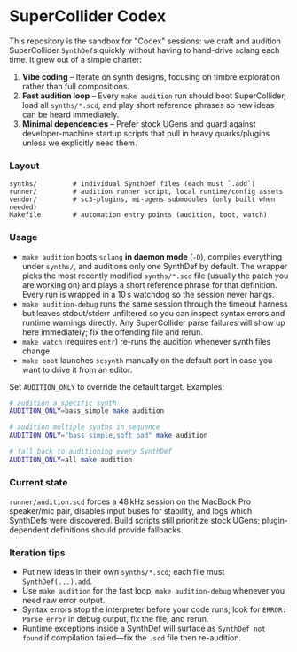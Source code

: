 # SuperCollider Codex

This repository is the sandbox for "Codex" sessions: we craft and audition SuperCollider `SynthDef`s quickly without having to hand-drive sclang each time. It grew out of a simple charter:

1. **Vibe coding** – Iterate on synth designs, focusing on timbre exploration rather than full compositions.
2. **Fast audition loop** – Every `make audition` run should boot SuperCollider, load all `synths/*.scd`, and play short reference phrases so new ideas can be heard immediately.
3. **Minimal dependencies** – Prefer stock UGens and guard against developer-machine startup scripts that pull in heavy quarks/plugins unless we explicitly need them.

### Layout

```
synths/         # individual SynthDef files (each must `.add`) 
runner/         # audition runner script, local runtime/config assets
vendor/         # sc3-plugins, mi-ugens submodules (only built when needed)
Makefile        # automation entry points (audition, boot, watch)
```

### Usage

- `make audition` boots `sclang` **in daemon mode** (`-D`), compiles everything under `synths/`, and auditions only one SynthDef by default. The wrapper picks the most recently modified `synths/*.scd` file (usually the patch you are working on) and plays a short reference phrase for that definition. Every run is wrapped in a 10 s watchdog so the session never hangs.
- `make audition-debug` runs the same session through the timeout harness but leaves stdout/stderr unfiltered so you can inspect syntax errors and runtime warnings directly. Any SuperCollider parse failures will show up here immediately; fix the offending file and rerun.
- `make watch` (requires `entr`) re-runs the audition whenever synth files change.
- `make boot` launches `scsynth` manually on the default port in case you want to drive it from an editor.

Set `AUDITION_ONLY` to override the default target. Examples:

```bash
# audition a specific synth
AUDITION_ONLY=bass_simple make audition

# audition multiple synths in sequence
AUDITION_ONLY="bass_simple,soft_pad" make audition

# fall back to auditioning every SynthDef
AUDITION_ONLY=all make audition
```

### Current state

`runner/audition.scd` forces a 48 kHz session on the MacBook Pro speaker/mic pair, disables input buses for stability, and logs which SynthDefs were discovered. Build scripts still prioritize stock UGens; plugin-dependent definitions should provide fallbacks.

### Iteration tips

- Put new ideas in their own `synths/*.scd`; each file must `SynthDef(...).add`.
- Use `make audition` for the fast loop, `make audition-debug` whenever you need raw error output.
- Syntax errors stop the interpreter before your code runs; look for `ERROR: Parse error` in debug output, fix the file, and rerun.
- Runtime exceptions inside a SynthDef will surface as `SynthDef not found` if compilation failed—fix the `.scd` file then re-audition.
